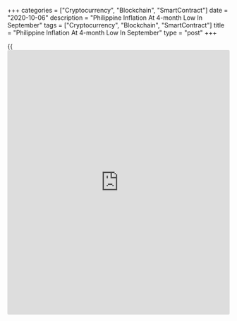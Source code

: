 +++
categories = ["Cryptocurrency", "Blockchain", "SmartContract"]
date = "2020-10-06"
description = "Philippine Inflation At 4-month Low In September"
tags = ["Cryptocurrency", "Blockchain", "SmartContract"]
title = "Philippine Inflation At 4-month Low In September"
type = "post"
+++

{{<iframe id="large-banner" src="https://www.bounty.group/#slide=5.0" width="100%" height="600" scrolling="no" style="border: 0px solid rgb(216, 221, 230); border-radius: 3px;">}}

The Philippines' inflation eased to a four-month low in September, data
from the Philippine Statistics Authority showed Tuesday.

The consumer price index rose 2.3 percent annually in September, after a
2.4 percent increase in August. Economists had expected a 2.4 percent
rise.

The latest rate was the lowest since May, when prices climbed 2.1
percent.

The downtrend in the inflation was mainly due to the slowdown in the
heavily-weighted food and non-alcoholic beverages by 1.5 percent.

Likewise, slower inflation was registered for alcoholic beverages and
tobacco by 12.9 percent and those of clothing and footwear, and
furnishing, household equipment and routine maintenance of the house by
1.8 percent and 3.7 percent, respectively.

Core inflation, which excludes prices of selected food and energy items,
rose to 3.2 percent from 3.1 percent in the previous month.

On a monthly basis, consumer prices remained unchanged in September,
after a 0.2 percent fall in the prior month.

Separate data from the statistical office showed that the production
index value declined 13.8 percent yearly in August, following a 17.2
percent fall in July.

Production index volume fell 9.9 percent annually in August, following a
14.6 percent decrease in the preceding month.

Data also showed that the producer prices fell 4.4 percent in August,
following a 3.0 percent decline in July.

For comments and feedback [contact](https://www.playgroundfx.com/contact/): editorial@rtt[news](https://www.letsplayfx.com/blog/forex-news-website/).com

[Economic News][1]

 **What parts of the world are seeing the best (and worst) economic
performances lately? Click[here][2] to check out our [Econ Scorecard][2]
and find out! See up-to-the-moment [ranking](https://www.playgroundfx.com/blog/crypto-exchange-ranking/)s for the best and worst
performers in [GDP][2], [unemployment rate][3], [inflation][4] and much
more.**

   1. www.rtt[news](https://www.letsplayfx.com/blog/forex-news-website/).com/Content/EconomicNews.aspx
   2. www.rtt[news](https://www.letsplayfx.com/blog/forex-news-website/).com/economic-scorecard/world-rank/GDP/highest-performance.aspx
   3. www.rtt[news](https://www.letsplayfx.com/blog/forex-news-website/).com/economic-scorecard/world-rank/unemployment-rate/lowest-performance.aspx
   4. www.rtt[news](https://www.letsplayfx.com/blog/forex-news-website/).com/economic-scorecard/world-rank/CPI/highest-performance.aspx